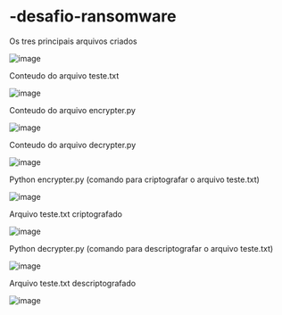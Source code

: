 # -desafio-ransomware
Os tres principais arquivos criados

![image](https://github.com/VivianeSGomes/-desafio-ransomware/assets/75765445/9c4bb72a-27dd-4d63-94bb-210970c66252)

Conteudo do arquivo teste.txt

![image](https://github.com/VivianeSGomes/-desafio-ransomware/assets/75765445/30325b50-b32a-4190-8e72-c6624ea27f3e)

Conteudo do arquivo encrypter.py

![image](https://github.com/VivianeSGomes/-desafio-ransomware/assets/75765445/3c6fd7da-584d-41a4-8632-d5bba9a93c6a)

Conteudo do arquivo decrypter.py

![image](https://github.com/VivianeSGomes/-desafio-ransomware/assets/75765445/638d9b31-45a6-4f24-ba02-a572fefd4b50)

Python encrypter.py (comando para criptografar o arquivo teste.txt)

![image](https://github.com/VivianeSGomes/-desafio-ransomware/assets/75765445/7736a60a-093e-41da-9cc4-4e3ba22d1bbf)

Arquivo teste.txt criptografado 

![image](https://github.com/VivianeSGomes/-desafio-ransomware/assets/75765445/012f9409-aaa8-4426-8b08-bf7a1fba7335)

Python decrypter.py (comando para descriptografar o arquivo teste.txt)

![image](https://github.com/VivianeSGomes/-desafio-ransomware/assets/75765445/4a831769-cf64-4cc3-9431-7b2e2a3f2c22)

Arquivo teste.txt descriptografado

![image](https://github.com/VivianeSGomes/-desafio-ransomware/assets/75765445/4684ec39-e211-43df-8766-e2cfeb782140)
